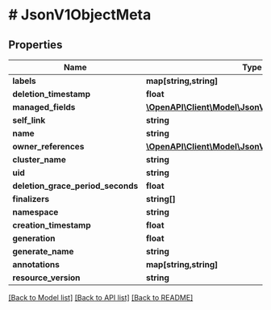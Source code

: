 # # JsonV1ObjectMeta

## Properties

Name | Type | Description | Notes
------------ | ------------- | ------------- | -------------
**labels** | **map[string,string]** |  | [optional]
**deletion_timestamp** | **float** |  | [optional]
**managed_fields** | [**\OpenAPI\Client\Model\JsonV1ManagedFieldsEntry[]**](JsonV1ManagedFieldsEntry.md) |  | [optional]
**self_link** | **string** |  | [optional]
**name** | **string** |  | [optional]
**owner_references** | [**\OpenAPI\Client\Model\JsonV1OwnerReference[]**](JsonV1OwnerReference.md) |  | [optional]
**cluster_name** | **string** |  | [optional]
**uid** | **string** |  | [optional]
**deletion_grace_period_seconds** | **float** |  | [optional]
**finalizers** | **string[]** |  | [optional]
**namespace** | **string** |  | [optional]
**creation_timestamp** | **float** |  | [optional]
**generation** | **float** |  | [optional]
**generate_name** | **string** |  | [optional]
**annotations** | **map[string,string]** |  | [optional]
**resource_version** | **string** |  | [optional]

[[Back to Model list]](../../README.md#models) [[Back to API list]](../../README.md#endpoints) [[Back to README]](../../README.md)
